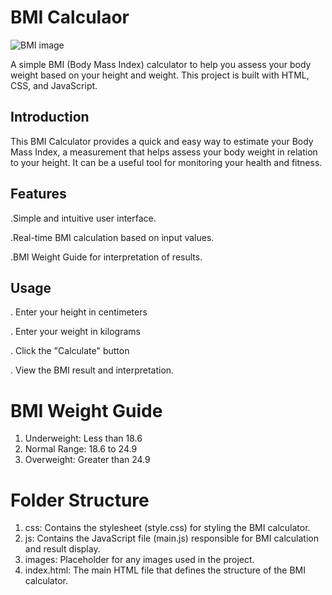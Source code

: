 # BMI Calculaor 
![BMI image](image/bmi.png)

A simple BMI (Body Mass Index) calculator to help you assess your body weight based on your height and weight. This project is built with HTML, CSS, and JavaScript.

## Introduction
This BMI Calculator provides a quick and easy way to estimate your Body Mass Index, a measurement that helps assess your body weight in relation to your height. It can be a useful tool for monitoring your health and fitness.

## Features
.Simple and intuitive user interface.

.Real-time BMI calculation based on input values.

.BMI Weight Guide for interpretation of results.

## Usage
. Enter your height in centimeters
 
. Enter your weight in kilograms
 
. Click the "Calculate" button
 
. View the BMI result and interpretation.

# BMI Weight Guide
1. Underweight: Less than 18.6
2. Normal Range: 18.6 to 24.9
3. Overweight: Greater than 24.9

# Folder Structure
1. css: Contains the stylesheet (style.css) for styling the BMI calculator.
2. js: Contains the JavaScript file (main.js) responsible for BMI calculation and result display.
3. images: Placeholder for any images used in the project.
4. index.html: The main HTML file that defines the structure of the BMI calculator.